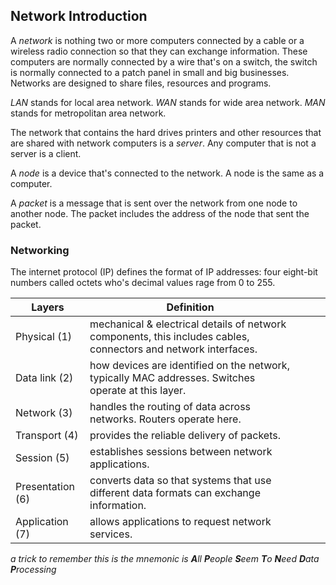 ## Network Introduction

A *network* is nothing two or more computers connected by a cable or a wireless radio connection so that they can exchange information. These computers are normally connected by a wire that's on a switch, the switch is normally connected to a patch panel in small and big businesses. Networks are designed to share files, resources and programs.

*LAN* stands for local area network.
*WAN* stands for wide area network.
*MAN* stands for metropolitan area network.

The network that contains the hard drives printers and other resources that are shared with network computers is a *server*. Any computer that is not a server is a client. 

A *node* is a device that's connected to the network. A node is the same as a computer.

A *packet* is a message that is sent over the network from one node to another node. The packet includes the address of the node that sent the packet. 

### Networking 
The internet protocol (IP) defines the format of IP addresses: four eight-bit numbers called octets who's decimal values rage from 0 to 255. 

| Layers           | Definition                                                                                                      |   |   |   |
|------------------|-----------------------------------------------------------------------------------------------------------------|---|---|---|
| Physical  (1)    | mechanical & electrical details of network components, this includes cables, connectors and network interfaces. |   |   |   |
| Data link (2)    | how devices are identified on the network, typically MAC addresses. Switches operate at this layer.             |   |   |   |
| Network (3)      | handles the routing of data across networks. Routers operate here.                                              |   |   |   |
| Transport (4)    | provides the reliable delivery of packets.                                                                      |   |   |   |
| Session (5)      | establishes sessions between network applications.                                                              |   |   |   |
| Presentation (6) | converts data so that systems that use different data formats can exchange information.                         |   |   |   |
| Application (7)  | allows applications to request network services.                                                                |   |   |   |

*a trick to remember this is the mnemonic is ***A***ll ***P***eople ***S***eem ***T***o  ***N***eed  ***D***ata ***P***rocessing*

